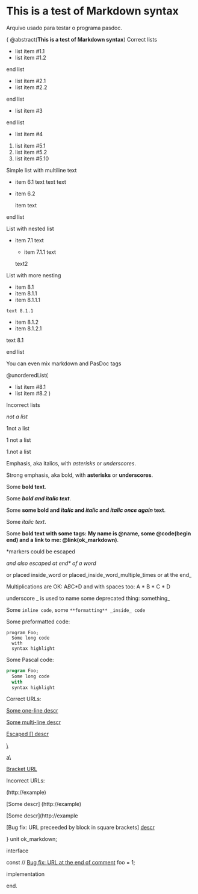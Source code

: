 # This is a test of Markdown syntax

Arquivo usado para testar o programa pasdoc.

{ @abstract(**This is a test of Markdown syntax**)
Correct lists

- list item #1.1
- list item #1.2

end list

  - list item #2.1
  - list item #2.2

end list

  * list item #3

end list

  - list item #4

1. list item #5.1
2. list item #5.2
10. list item #5.10

Simple list with multiline text

 - item 6.1
  text
text
     text

 - item 6.2
 
   item text
   
end list

List with nested list

 * item 7.1
   text
   * item 7.1.1
     text
     
   text2

List with more nesting

 - item 8.1
  - item 8.1.1
   - item 8.1.1.1
     
    text 8.1.1
  - item 8.1.2
   - item 8.1.2.1
     
   text 8.1

end list

You can even mix markdown and PasDoc tags

@unorderedList(
- list
 item #8.1
- list
 item #8.2
)

Incorrect lists

*not a list*

1not a list

1 not a list

1.not a list


  Emphasis, aka italics, with *asterisks* or _underscores_.

  Strong emphasis, aka bold, with **asterisks** or __underscores__.

  Some **bold text**.

  Some **_bold and italic text_**.

  Some **some bold and _italic_ and _italic_
    and _italic once again_ text**.

  Some _italic text_.

  Some **bold text with some tags: My name is @name,
    some @code(begin end) and a link to me: @link(ok_markdown)**.

  \*markers could be escaped
  
  *and also escaped at end\*
  of a word*
  
  or placed inside_word or placed_inside_word_multiple_times or at the end_
  
  Multiplications are OK: A*B*C*D and with spaces too: A * B * C * D
  
  underscore _ is used to name some deprecated thing: something_

  Some `inline code`, some `**formatting** _inside_ code`

  Some preformatted code:

  ```
  program Foo;
    Some long code
    with
    syntax highlight
  ```

  Some Pascal code:

  ```pascal
  program Foo;
    Some long code
    with
    syntax highlight
  ```
  
  Correct URLs:
  
  [Some one-line descr](http://example)
  
  [Some multi-line
   descr](http://example)
   
  [Escaped \[\] descr](http://example)

  [\\](http://example)
  
  [a\\](http://example)
   
  [Bracket URL](http://example/(foo))
   
  Incorrect URLs:
  
  (http://example)
  
  [Some descr] (http://example)
  
  [Some descr](http://example
  
  [Bug fix: URL preceeded by block in square brackets] [descr](http://example)

}
unit ok_markdown;

interface

const
  // [Bug fix: URL at the end of comment](http://example)
  foo = 1;

implementation

end.